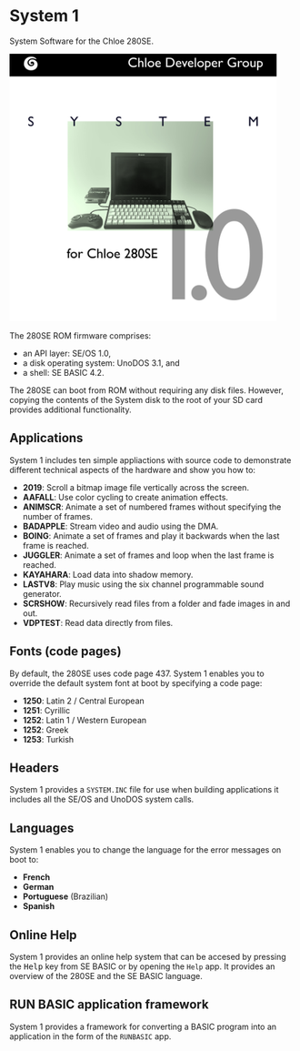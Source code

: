 # System 1
System Software for the Chloe 280SE.

<kbd><img src="SYSTEM1.jpg" alt="CD cover art" width="470"/></kbd>

The 280SE ROM firmware comprises:
* an API layer: SE/OS 1.0,
* a disk operating system: UnoDOS 3.1, and
* a shell: SE BASIC 4.2.

The 280SE can boot from ROM without requiring any disk files. However, copying the contents of the System disk to the root of your SD card provides additional functionality.

## Applications

System 1 includes ten simple appliactions with source code to demonstrate different technical aspects of the hardware and show you how to:

* **2019**: Scroll a bitmap image file vertically across the screen.
* **AAFALL**: Use color cycling to create animation effects.
* **ANIMSCR**: Animate a set of numbered frames without specifying the number of frames. 
* **BADAPPLE**: Stream video and audio using the DMA.
* **BOING**: Animate a set of frames and play it backwards when the last frame is reached.
* **JUGGLER**: Animate a set of frames and loop when the last frame is reached.
* **KAYAHARA**: Load data into shadow memory.
* **LASTV8**: Play music using the six channel programmable sound generator.
* **SCRSHOW**: Recursively read files from a folder and fade images in and out.
* **VDPTEST**: Read data directly from files.

## Fonts (code pages)

By default, the 280SE uses code page 437. System 1 enables you to override the default system font at boot by specifying a code page:

* **1250**: Latin 2 / Central European
* **1251**: Cyrillic
* **1252**: Latin 1 / Western European
* **1252**: Greek
* **1253**: Turkish

## Headers

System 1 provides a `SYSTEM.INC` file for use when building applications it includes all the SE/OS and UnoDOS system calls.

## Languages

System 1 enables you to change the language for the error messages on boot to:

* **French**
* **German**
* **Portuguese** (Brazilian)
* **Spanish**

## Online Help

System 1 provides an online help system that can be accesed by pressing the <kbd>Help</kbd> key from SE BASIC or by opening the `Help` app. It provides an overview of the 280SE and the SE BASIC language. 

## RUN BASIC application framework

System 1 provides a framework for converting a BASIC program into an application in the form of the `RUNBASIC` app.
